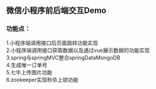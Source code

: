 ## 微信小程序前后端交互Demo<br>
### 功能点：<br>
1.小程序端调用接口后页面跳转功能实现<br>
2.小程序端调用接口获取数据以及通过vue展示数据的功能实现<br>
3.spring与springMVC整合springDataMongoDB<br>
4.生成唯一订单号<br>
5.七牛上传图片功能<br>
6.zookeeper实现秒杀上锁功能<br>
